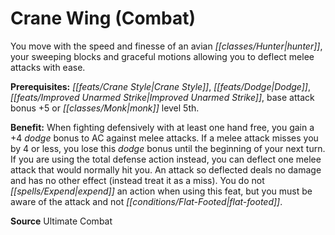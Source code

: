 ﻿---
cssclass: [feats]

---
# Crane Wing (Combat)

You move with the speed and finesse of an avian _[[classes/Hunter|hunter]]_, your sweeping blocks and graceful motions allowing you to deflect melee attacks with ease.

**Prerequisites:** _[[feats/Crane Style|Crane Style]]_, _[[feats/Dodge|Dodge]]_, _[[feats/Improved Unarmed Strike|Improved Unarmed Strike]]_, base attack bonus +5 or _[[classes/Monk|monk]]_ level 5th.

**Benefit:** When fighting defensively with at least one hand free, you gain a +4 _dodge_ bonus to AC against melee attacks. If a melee attack misses you by 4 or less, you lose this _dodge_ bonus until the beginning of your next turn. If you are using the total defense action instead, you can deflect one melee attack that would normally hit you. An attack so deflected deals no damage and has no other effect (instead treat it as a miss). You do not _[[spells/Expend|expend]]_ an action when using this feat, but you must be aware of the attack and not _[[conditions/Flat-Footed|flat-footed]]_.

**Source** Ultimate Combat